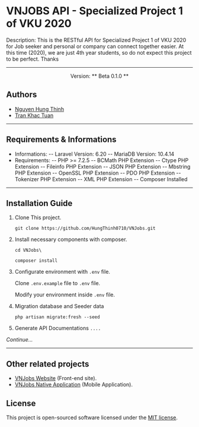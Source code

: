 # VNJOBS API - Specialized Project 1 of VKU 2020

Description: This is the RESTful API for Specialized Project 1 of VKU 2020 for Job seeker and personal or company can connect together easier.
At this time (2020), we are just 4th year students, so do not expect this project to be perfect. Thanks

------------

<p align="center">
Version: ** Beta 0.1.0 **
</p>

## Authors

- [Nguyen Hung Thinh](https://github.com/HungThinh0710)
- [Tran Khac Tuan](SinJunior)

------------
## Requirements & Informations
- Informations:
-- Laravel Version: 6.20
-- MariaDB Version: 10.4.14
- Requirements:
-- PHP >= 7.2.5
-- BCMath PHP Extension
-- Ctype PHP Extension
-- Fileinfo PHP Extension
-- JSON PHP Extension
-- Mbstring PHP Extension
-- OpenSSL PHP Extension
-- PDO PHP Extension
-- Tokenizer PHP Extension
-- XML PHP Extension
-- Composer Installed


------------


## Installation Guide
1. Clone This project.

	`git clone https://github.com/HungThinh0710/VNJobs.git`
2. Install necessary components with composer.

	`cd VNJobs\ `

	`composer install`
3. Configurate environment with `.env` file.
	
	Clone `.env.example` file to `.env` file.
	
	Modify your environment inside `.env` file.
4. Migration database and Seeder data

	`php artisan migrate:fresh --seed`
5. Generate API Documentations
	`....`

*Continue...*

------------
## Other related projects
- [VNJobs Website](...) (Front-end site).
- [VNJobs Native Application](...) (Mobile Application).

## License

This project is open-sourced software licensed under the [MIT license](https://opensource.org/licenses/MIT).
